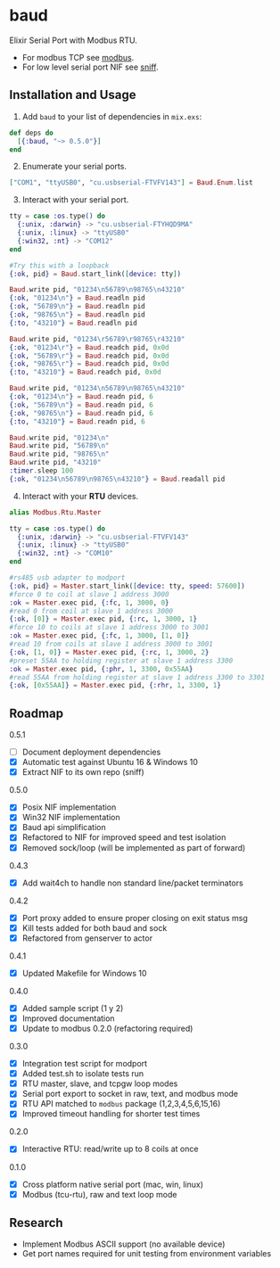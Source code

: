 # baud

Elixir Serial Port with Modbus RTU.

- For modbus TCP see [modbus](https://github.com/samuelventura/modbus).
- For low level serial port NIF see [sniff](https://github.com/samuelventura/sniff).

## Installation and Usage

  1. Add `baud` to your list of dependencies in `mix.exs`:

  ```elixir
  def deps do
    [{:baud, "~> 0.5.0"}]
  end
  ```

  2. Enumerate your serial ports.

  ```elixir
  ["COM1", "ttyUSB0", "cu.usbserial-FTVFV143"] = Baud.Enum.list
  ```

  3. Interact with your serial port.

  ```elixir
  tty = case :os.type() do
    {:unix, :darwin} -> "cu.usbserial-FTYHQD9MA"
    {:unix, :linux} -> "ttyUSB0"
    {:win32, :nt} -> "COM12"
  end

  #Try this with a loopback
  {:ok, pid} = Baud.start_link([device: tty])

  Baud.write pid, "01234\n56789\n98765\n43210"
  {:ok, "01234\n"} = Baud.readln pid
  {:ok, "56789\n"} = Baud.readln pid
  {:ok, "98765\n"} = Baud.readln pid
  {:to, "43210"} = Baud.readln pid

  Baud.write pid, "01234\r56789\r98765\r43210"
  {:ok, "01234\r"} = Baud.readch pid, 0x0d
  {:ok, "56789\r"} = Baud.readch pid, 0x0d
  {:ok, "98765\r"} = Baud.readch pid, 0x0d
  {:to, "43210"} = Baud.readch pid, 0x0d

  Baud.write pid, "01234\n56789\n98765\n43210"
  {:ok, "01234\n"} = Baud.readn pid, 6
  {:ok, "56789\n"} = Baud.readn pid, 6
  {:ok, "98765\n"} = Baud.readn pid, 6
  {:to, "43210"} = Baud.readn pid, 6

  Baud.write pid, "01234\n"
  Baud.write pid, "56789\n"
  Baud.write pid, "98765\n"
  Baud.write pid, "43210"
  :timer.sleep 100
  {:ok, "01234\n56789\n98765\n43210"} = Baud.readall pid
  ```

  4. Interact with your **RTU** devices.

  ```elixir    
  alias Modbus.Rtu.Master

  tty = case :os.type() do
    {:unix, :darwin} -> "cu.usbserial-FTVFV143"
    {:unix, :linux} -> "ttyUSB0"
    {:win32, :nt} -> "COM10"
  end

  #rs485 usb adapter to modport
  {:ok, pid} = Master.start_link([device: tty, speed: 57600])
  #force 0 to coil at slave 1 address 3000
  :ok = Master.exec pid, {:fc, 1, 3000, 0}
  #read 0 from coil at slave 1 address 3000
  {:ok, [0]} = Master.exec pid, {:rc, 1, 3000, 1}
  #force 10 to coils at slave 1 address 3000 to 3001
  :ok = Master.exec pid, {:fc, 1, 3000, [1, 0]}
  #read 10 from coils at slave 1 address 3000 to 3001
  {:ok, [1, 0]} = Master.exec pid, {:rc, 1, 3000, 2}
  #preset 55AA to holding register at slave 1 address 3300
  :ok = Master.exec pid, {:phr, 1, 3300, 0x55AA}
  #read 55AA from holding register at slave 1 address 3300 to 3301
  {:ok, [0x55AA]} = Master.exec pid, {:rhr, 1, 3300, 1}
  ```

## Roadmap

0.5.1

- [ ] Document deployment dependencies
- [x] Automatic test against Ubuntu 16 & Windows 10
- [x] Extract NIF to its own repo (sniff)

0.5.0

- [x] Posix NIF implementation
- [x] Win32 NIF implementation
- [x] Baud api simplification
- [x] Refactored to NIF for improved speed and test isolation
- [x] Removed sock/loop (will be implemented as part of forward)

0.4.3

- [x] Add wait4ch to handle non standard line/packet terminators

0.4.2

- [x] Port proxy added to ensure proper closing on exit status msg
- [x] Kill tests added for both baud and sock
- [x] Refactored from genserver to actor

0.4.1

- [x] Updated Makefile for Windows 10

0.4.0

- [x] Added sample script (1 y 2)
- [x] Improved documentation
- [x] Update to modbus 0.2.0 (refactoring required)

0.3.0

- [x] Integration test script for modport
- [x] Added test.sh to isolate tests run
- [x] RTU master, slave, and tcpgw loop modes
- [x] Serial port export to socket in raw, text, and modbus mode
- [x] RTU API matched to `modbus` package (1,2,3,4,5,6,15,16)
- [x] Improved timeout handling for shorter test times

0.2.0

- [x] Interactive RTU: read/write up to 8 coils at once

0.1.0

- [x] Cross platform native serial port (mac, win, linux)
- [x] Modbus (tcu-rtu), raw and text loop mode

## Research

- Implement Modbus ASCII support (no available device)
- Get port names required for unit testing from environment variables
